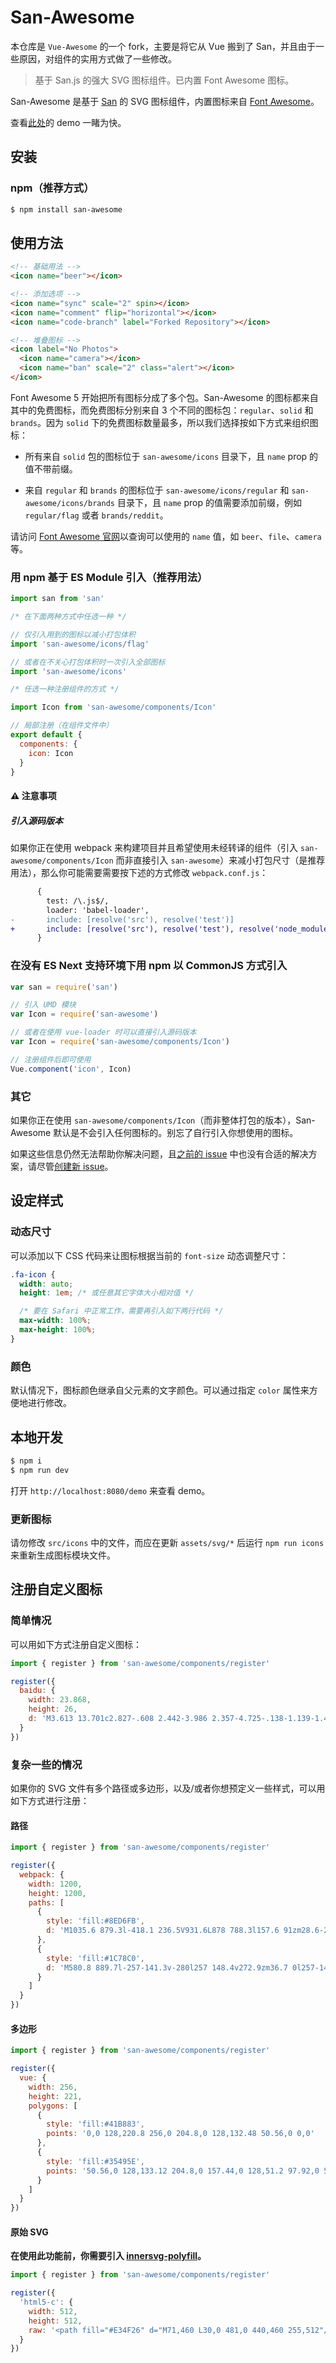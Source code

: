 # San-Awesome

本仓库是 `Vue-Awesome` 的一个 fork，主要是将它从 Vue 搬到了 San，并且由于一些原因，对组件的实用方式做了一些修改。

> 基于 San.js 的强大 SVG 图标组件。已内置 Font Awesome 图标。

San-Awesome 是基于 [San](https://baidu.github.io/san/) 的 SVG 图标组件，内置图标来自 [Font Awesome](https://fontawesome.com/)。

查看[此处](https://leuisken.github.io/san-awesome/)的 demo 一睹为快。

## 安装

### npm（推荐方式）

```bash
$ npm install san-awesome
```

## 使用方法

```html
<!-- 基础用法 -->
<icon name="beer"></icon>

<!-- 添加选项 -->
<icon name="sync" scale="2" spin></icon>
<icon name="comment" flip="horizontal"></icon>
<icon name="code-branch" label="Forked Repository"></icon>

<!-- 堆叠图标 -->
<icon label="No Photos">
  <icon name="camera"></icon>
  <icon name="ban" scale="2" class="alert"></icon>
</icon>
```

Font Awesome 5 开始把所有图标分成了多个包。San-Awesome 的图标都来自其中的免费图标，而免费图标分别来自 3 个不同的图标包：`regular`、`solid` 和 `brands`。因为 `solid` 下的免费图标数量最多，所以我们选择按如下方式来组织图标：

* 所有来自 `solid` 包的图标位于 `san-awesome/icons` 目录下，且 `name` prop 的值不带前缀。

* 来自 `regular` 和 `brands` 的图标位于 `san-awesome/icons/regular` 和 `san-awesome/icons/brands` 目录下，且 `name` prop 的值需要添加前缀，例如 `regular/flag` 或者 `brands/reddit`。

请访问 [Font Awesome 官网](https://fontawesome.com/)以查询可以使用的 `name` 值，如 `beer`、`file`、`camera` 等。

### 用 npm 基于 ES Module 引入（推荐用法）

```js
import san from 'san'

/* 在下面两种方式中任选一种 */

// 仅引入用到的图标以减小打包体积
import 'san-awesome/icons/flag'

// 或者在不关心打包体积时一次引入全部图标
import 'san-awesome/icons'

/* 任选一种注册组件的方式 */

import Icon from 'san-awesome/components/Icon'

// 局部注册（在组件文件中）
export default {
  components: {
    icon: Icon
  }
}
```

#### ⚠️ 注意事项

##### 引入源码版本

如果你正在使用 webpack 来构建项目并且希望使用未经转译的组件（引入 `san-awesome/components/Icon` 而非直接引入 `san-awesome`）来减小打包尺寸（是推荐用法），那么你可能需要需要按下述的方式修改 `webpack.conf.js`：

```diff
      {
        test: /\.js$/,
        loader: 'babel-loader',
-       include: [resolve('src'), resolve('test')]
+       include: [resolve('src'), resolve('test'), resolve('node_modules/san-awesome')]
      }
```

### 在没有 ES Next 支持环境下用 npm 以 CommonJS 方式引入

```js
var san = require('san')

// 引入 UMD 模块
var Icon = require('san-awesome')

// 或者在使用 vue-loader 时可以直接引入源码版本
var Icon = require('san-awesome/components/Icon')

// 注册组件后即可使用
Vue.component('icon', Icon)
```

### 其它

如果你正在使用 `san-awesome/components/Icon`（而非整体打包的版本），San-Awesome 默认是不会引入任何图标的。别忘了自行引入你想使用的图标。

如果这些信息仍然无法帮助你解决问题，且[之前的 issue](https://github.com/LeuisKen/san-awesome/issues?utf8=%E2%9C%93&q=is%3Aissue) 中也没有合适的解决方案，请尽管[创建新 issue](https://github.com/LeuisKen/san-awesome/issues/new)。

## 设定样式

### 动态尺寸

可以添加以下 CSS 代码来让图标根据当前的 `font-size` 动态调整尺寸：

```css
.fa-icon {
  width: auto;
  height: 1em; /* 或任意其它字体大小相对值 */

  /* 要在 Safari 中正常工作，需要再引入如下两行代码 */
  max-width: 100%;
  max-height: 100%;
}
```

### 颜色

默认情况下，图标颜色继承自父元素的文字颜色。可以通过指定 `color` 属性来方便地进行修改。

## 本地开发

```bash
$ npm i
$ npm run dev
```

打开 `http://localhost:8080/demo` 来查看 demo。

### 更新图标

请勿修改 `src/icons` 中的文件，而应在更新 `assets/svg/*` 后运行 `npm run icons` 来重新生成图标模块文件。

## 注册自定义图标

### 简单情况

可以用如下方式注册自定义图标：

```js
import { register } from 'san-awesome/components/register'

register({
  baidu: {
    width: 23.868,
    height: 26,
    d: 'M3.613 13.701c2.827-.608 2.442-3.986 2.357-4.725-.138-1.139-1.477-3.128-3.296-2.971C.386 6.21.052 9.515.052 9.515c-.309 1.528.74 4.793 3.561 4.186zm3.002 5.875c-.083.238-.268.846-.107 1.375.315 1.187 1.346 1.24 1.346 1.24h1.48v-3.619H7.749c-.713.213-1.057.767-1.134 1.004zM8.86 8.035c1.562 0 2.823-1.797 2.823-4.019C11.683 1.796 10.421 0 8.86 0 7.301 0 6.036 1.796 6.036 4.016c0 2.222 1.265 4.019 2.824 4.019zm6.724.265c2.087.271 3.429-1.956 3.695-3.644.272-1.686-1.074-3.644-2.552-3.98-1.48-.339-3.329 2.032-3.497 3.578-.2 1.89.271 3.778 2.354 4.046zm5.114 9.923s-3.229-2.498-5.113-5.198c-2.555-3.981-6.185-2.361-7.399-.337-1.209 2.024-3.093 3.305-3.36 3.644-.271.334-3.9 2.293-3.095 5.871.806 3.576 3.635 3.508 3.635 3.508s2.085.205 4.504-.336c2.42-.537 4.503.134 4.503.134s5.652 1.893 7.199-1.751c1.545-3.645-.874-5.535-.874-5.535zm-9.671 5.423H7.352c-1.587-.316-2.219-1.4-2.299-1.584-.078-.188-.528-1.059-.29-2.539.686-2.219 2.642-2.379 2.642-2.379h1.956V14.74l1.666.025v8.881zm6.844-.025h-4.229c-1.639-.423-1.716-1.587-1.716-1.587v-4.677l1.716-.027v4.203c.104.447.661.529.661.529h1.742v-4.705h1.825v6.264zm5.986-12.486c0-.808-.671-3.239-3.159-3.239-2.492 0-2.825 2.295-2.825 3.917 0 1.548.131 3.71 3.227 3.641 3.096-.068 2.757-3.507 2.757-4.319z'
  }
})
```

### 复杂一些的情况

如果你的 SVG 文件有多个路径或多边形，以及/或者你想预定义一些样式，可以用如下方式进行注册：

#### 路径

```js
import { register } from 'san-awesome/components/register'

register({
  webpack: {
    width: 1200,
    height: 1200,
    paths: [
      {
        style: 'fill:#8ED6FB',
        d: 'M1035.6 879.3l-418.1 236.5V931.6L878 788.3l157.6 91zm28.6-25.9V358.8l-153 88.3V765l153 88.4zm-901.5 25.9l418.1 236.5V931.6L320.3 788.3l-157.6 91zm-28.6-25.9V358.8l153 88.3V765l-153 88.4zM152 326.8L580.8 84.2v178.1L306.1 413.4l-2.1 1.2-152-87.8zm894.3 0L617.5 84.2v178.1l274.7 151.1 2.1 1.2 152-87.8z'
      },
      {
        style: 'fill:#1C78C0',
        d: 'M580.8 889.7l-257-141.3v-280l257 148.4v272.9zm36.7 0l257-141.3v-280l-257 148.4v272.9zm-18.3-283.6zM341.2 436l258-141.9 258 141.9-258 149-258-149z'
      }
    ]
  }
})
```

#### 多边形

```js
import { register } from 'san-awesome/components/register'

register({
  vue: {
    width: 256,
    height: 221,
    polygons: [
      {
        style: 'fill:#41B883',
        points: '0,0 128,220.8 256,0 204.8,0 128,132.48 50.56,0 0,0'
      },
      {
        style: 'fill:#35495E',
        points: '50.56,0 128,133.12 204.8,0 157.44,0 128,51.2 97.92,0 50.56,0'
      }
    ]
  }
})
```

#### 原始 SVG

**在使用此功能前，你需要引入 [innersvg-polyfill](https://www.npmjs.com/package/svg-innerhtml)。**

```js
import { register } from 'san-awesome/components/register'

register({
  'html5-c': {
    width: 512,
    height: 512,
    raw: '<path fill="#E34F26" d="M71,460 L30,0 481,0 440,460 255,512"/><path fill="#EF652A" d="M256,472 L405,431 440,37 256,37"/><path fill="#EBEBEB" d="M256,208 L181,208 176,150 256,150 256,94 255,94 114,94 115,109 129,265 256,265zM256,355 L255,355 192,338 188,293 158,293 132,293 139,382 255,414 256,414z"/><path fill="#FFF" d="M255,208 L255,265 325,265 318,338 255,355 255,414 371,382 372,372 385,223 387,208 371,208zM255,94 L255,129 255,150 255,150 392,150 392,150 392,150 393,138 396,109 397,94z"/>'
  }
})
```
